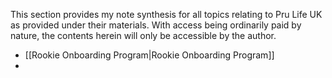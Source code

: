 This section provides my note synthesis for all topics relating to Pru Life UK as provided under their materials. With access being ordinarily paid by nature, the contents herein will only be accessible by the author.

- [[Rookie Onboarding Program|Rookie Onboarding Program]]
- 
